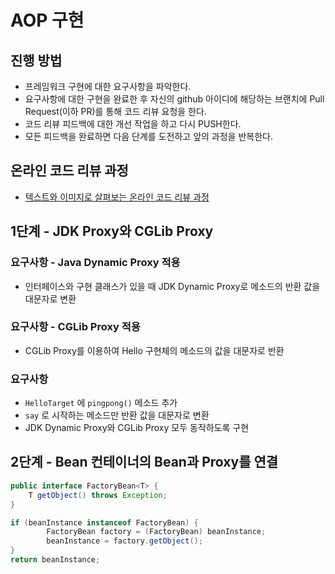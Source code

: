 # AOP 구현
## 진행 방법
* 프레임워크 구현에 대한 요구사항을 파악한다.
* 요구사항에 대한 구현을 완료한 후 자신의 github 아이디에 해당하는 브랜치에 Pull Request(이하 PR)를 통해 코드 리뷰 요청을 한다.
* 코드 리뷰 피드백에 대한 개선 작업을 하고 다시 PUSH한다.
* 모든 피드백을 완료하면 다음 단계를 도전하고 앞의 과정을 반복한다.

## 온라인 코드 리뷰 과정

* [텍스트와 이미지로 살펴보는 온라인 코드 리뷰 과정](https://github.com/next-step/nextstep-docs/tree/master/codereview)

## 1단계 - JDK Proxy와 CGLib Proxy

### 요구사항 - Java Dynamic Proxy 적용

- 인터페이스와 구현 클래스가 있을 때 JDK Dynamic Proxy로 메소드의 반환 값을 대문자로 변환

### 요구사항 - CGLib Proxy 적용

- CGLib Proxy를 이용하여 Hello 구현체의 메소드의 값을 대문자로 반환

### 요구사항

- `HelloTarget` 에 `pingpong()` 메소드 추가
- `say` 로 시작하는 메소드만 반환 값을 대문자로 변환
- JDK Dynamic Proxy와 CGLib Proxy 모두 동작하도록 구현

## 2단계 - Bean 컨테이너의 Bean과 Proxy를 연결

```java
public interface FactoryBean<T> {
    T getObject() throws Exception;
}
```

```java
if (beanInstance instanceof FactoryBean) {
        FactoryBean factory = (FactoryBean) beanInstance;
        beanInstance = factory.getObject();
}
return beanInstance;
```